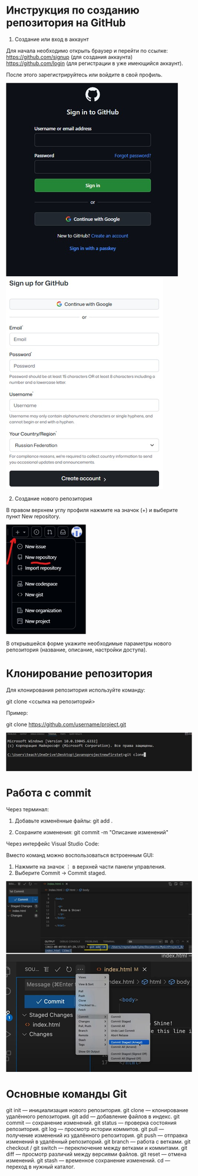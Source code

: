 # Инструкция по созданию репозитория на GitHub

1. Создание или вход в аккаунт

Для начала необходимо открыть браузер и перейти по ссылке: https://github.com/signup (для создания аккаунта) https://github.com/login (для регистрации в уже имеющийся аккаунт).

После этого зарегистрируйтесь или войдите в свой профиль.

![](https://github.com/fwefwal/htotototo/blob/main/kartinka1.jpg)
![](https://github.com/fwefwal/htotototo/blob/main/kartinka2.jpg)

2. Создание нового репозитория

В правом верхнем углу профиля нажмите на значок (+) и выберите пункт New repository.

![](https://github.com/fwefwal/htotototo/blob/main/kartinka3.jpg)

В открывшейся форме укажите необходимые параметры нового репозитория (название, описание, настройки доступа).
 

# Клонирование репозитория

Для клонирования репозитория используйте команду:

git clone <ссылка на репозиторий>

Пример:

git clone https://github.com/username/project.git


![](https://github.com/fwefwal/htotototo/blob/main/kartinka4.jpg)

# Работа с commit
Через терминал:
1. Добавьте изменённые файлы:
git add .

2. Сохраните изменения:
git commit -m "Описание изменений"

Через интерфейс Visual Studio Code:

Вместо команд можно воспользоваться встроенным GUI:

1. Нажмите на значок ⋮ в верхней части панели управления.
2. Выберите Commit → Commit staged.

![](https://github.com/fwefwal/htotototo/blob/main/firstcom.jpg)
![](https://github.com/fwefwal/htotototo/blob/main/savecom.jpg)

# Основные команды Git

git init — инициализация нового репозитория.
git clone — клонирование удалённого репозитория.
git add — добавление файлов в индекс.
git commit — сохранение изменений.
git status — проверка состояния репозитория.
git log — просмотр истории коммитов.
git pull — получение изменений из удалённого репозитория.
git push — отправка изменений в удалённый репозиторий.
git branch — работа с ветками.
git checkout / git switch — переключение между ветками и коммитами.
git diff — просмотр различий между версиями файлов.
git reset — отмена изменений.
git stash — временное сохранение изменений.
cd — переход в нужный каталог.
